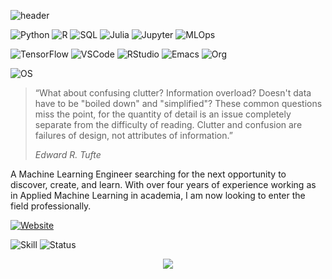 ![header](https://capsule-render.vercel.app/api?type=rect&color=gradient&customColorList=(2,2,30)&height=1)

![Python](https://img.shields.io/badge/Python-Skilled-3776AB.svg?style=flat-square&logo=python&logoColor=white)
![R](https://img.shields.io/badge/R-Skilled-276DC3.svg?style=flat-square&logo=r&logoColor=white)
![SQL](https://img.shields.io/badge/SQL-Skilled-003B57.svg?style=flat-square&logo=sqlite&logoColor=white)
![Julia](https://img.shields.io/badge/Julia-Training-9558B2.svg?style=flat-square&logo=julia&logoColor=white)
![Jupyter](https://img.shields.io/badge/Jupyter-Fluent-F37626.svg?style=flat-square&logo=jupyter&logoColor=white)
![MLOps](https://img.shields.io/badge/W&B-Practitioner-FFBE00.svg?style=flat-square&logo=weightsandbiases&logoColor=white)

![TensorFlow](https://img.shields.io/badge/TensorFlow-Certified-FF6F00.svg?style=flat-square&logo=tensorflow&logoColor=white)
![VSCode](https://img.shields.io/badge/VSCode-Fluent-007ACC.svg?style=flat-square&logo=visualstudiocode&logoColor=white)
![RStudio](https://img.shields.io/badge/RStudio-Fluent-75AADB.svg?style=flat-square&logo=rstudio&logoColor=white)
![Emacs](https://img.shields.io/badge/Emacs-Daily%20Driver-7F5AB6.svg?style=flat-square&logo=gnuemacs&logoColor=white)
![Org](https://img.shields.io/badge/Org%20Mode-Bliss-77AA99.svg?style=flat-square&logo=org&logoColor=white)

![OS](https://img.shields.io/badge/Arch-Daily%20Driver-0079C1.svg?style=flat-square&logo=archlinux&logoColor=white)


> “What about confusing clutter? Information overload? Doesn't data have to be "boiled down" and "simplified"? These common questions miss the point, for the quantity of detail is an issue completely separate from the difficulty of reading. Clutter and confusion are failures of design, not attributes of information.” 
> 
> _Edward R. Tufte_


A Machine Learning Engineer searching for the next opportunity to discover, create, and learn. With over four years of experience working as in Applied Machine Learning in academia, I am now looking to enter the field professionally.

[![Website](https://img.shields.io/badge/Portfolio%20Website-Parkinson's%20Hyperparameter%20Tuning-181717.svg?style=flat-square&logo=github&logoColor=white)][Website]

![Skill](https://img.shields.io/badge/Lead%20Technical%20Engineer-000000.svg?style=flat-square)
![Status](https://img.shields.io/badge/Full%20Time-FF0000.svg?style=flat-square)

[Website]: https://umbertofasci.github.io/

<p align="center">
  <img src="https://capsule-render.vercel.app/api?type=waving&color=gradient&customColorList=(2,2,30)&height=70&section=footer"/>
</p>
